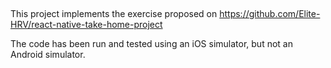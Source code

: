 ##

This project implements the exercise proposed on https://github.com/Elite-HRV/react-native-take-home-project

The code has been run and tested using an iOS simulator, but not an Android simulator.